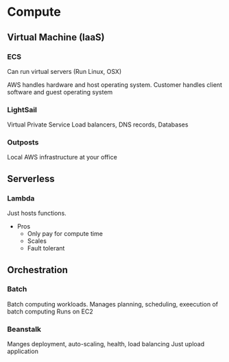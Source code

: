 # Compute

## Virtual Machine (IaaS)

### ECS

Can run virtual servers (Run Linux, OSX)

AWS handles hardware and host operating system.
Customer handles client software and guest operating system

### LightSail

Virtual Private Service
Load balancers, DNS records, Databases

### Outposts

Local AWS infrastructure at your office

## Serverless

### Lambda

Just hosts functions.

* Pros
	* Only pay for compute time
	* Scales
	* Fault tolerant

## Orchestration

### Batch

Batch computing workloads.
Manages planning, scheduling, exeecution of batch computing
Runs on EC2

### Beanstalk

Manges deployment, auto-scaling, health, load balancing
Just upload application
